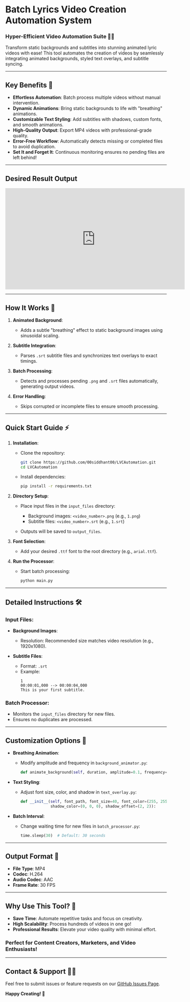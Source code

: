 # Batch Lyrics Video Creation Automation System

### Hyper-Efficient Video Automation Suite 🎥✨  
Transform static backgrounds and subtitles into stunning animated lyric videos with ease! This tool automates the creation of videos by seamlessly integrating animated backgrounds, styled text overlays, and subtitle syncing.

---

## **Key Benefits 🚀**
- **Effortless Automation**: Batch process multiple videos without manual intervention.  
- **Dynamic Animations**: Bring static backgrounds to life with "breathing" animations.  
- **Customizable Text Styling**: Add subtitles with shadows, custom fonts, and smooth animations.  
- **High-Quality Output**: Export MP4 videos with professional-grade quality.  
- **Error-Free Workflow**: Automatically detects missing or completed files to avoid duplication.  
- **Set It and Forget It**: Continuous monitoring ensures no pending files are left behind!  

---

## **Desired Result Output**
<iframe width="560" height="315" src="https://www.youtube.com/embed/your-video-id" frameborder="0" allowfullscreen></iframe>

---

## **How It Works 📜**
1. **Animated Background**:  
   - Adds a subtle "breathing" effect to static background images using sinusoidal scaling.  

2. **Subtitle Integration**:  
   - Parses `.srt` subtitle files and synchronizes text overlays to exact timings.  

3. **Batch Processing**:  
   - Detects and processes pending `.png` and `.srt` files automatically, generating output videos.  

4. **Error Handling**:  
   - Skips corrupted or incomplete files to ensure smooth processing.  

---

## **Quick Start Guide ⚡**
1. **Installation**:  
   - Clone the repository:  
     ```bash
     git clone https://github.com/00siddhant00/LVCAutomation.git
     cd LVCAutomation
     ```  
   - Install dependencies:  
     ```bash
     pip install -r requirements.txt
     ```

2. **Directory Setup**:  
   - Place input files in the `input_files` directory:  
     - Background images: `<video_number>.png` (e.g., `1.png`)  
     - Subtitle files: `<video_number>.srt` (e.g., `1.srt`)  

   - Outputs will be saved to `output_files`.

3. **Font Selection**:  
   - Add your desired `.ttf` font to the root directory (e.g., `arial.ttf`).  

4. **Run the Processor**:  
   - Start batch processing:  
     ```bash
     python main.py
     ```

---

## **Detailed Instructions 🛠️**
### **Input Files**:
- **Background Images**:  
  - Resolution: Recommended size matches video resolution (e.g., 1920x1080).  

- **Subtitle Files**:  
  - Format: `.srt`  
  - Example:  
    ```
    1
    00:00:01,000 --> 00:00:04,000
    This is your first subtitle.
    ```

### **Batch Processor**:
- Monitors the `input_files` directory for new files.  
- Ensures no duplicates are processed.  

---

## **Customization Options 🎨**
- **Breathing Animation**:  
  - Modify amplitude and frequency in `background_animator.py`:  
    ```python
    def animate_background(self, duration, amplitude=0.1, frequency=0.5):
    ```

- **Text Styling**:  
  - Adjust font size, color, and shadow in `text_overlay.py`:  
    ```python
    def __init__(self, font_path, font_size=40, font_color=(255, 255, 255),
                 shadow_color=(0, 0, 0), shadow_offset=(2, 2)):
    ```

- **Batch Interval**:  
  - Change waiting time for new files in `batch_processor.py`:  
    ```python
    time.sleep(30)  # Default: 30 seconds
    ```

---

## **Output Format 📼**
- **File Type**: MP4  
- **Codec**: H.264  
- **Audio Codec**: AAC  
- **Frame Rate**: 30 FPS  

---

## **Why Use This Tool? 🤔**
- **Save Time**: Automate repetitive tasks and focus on creativity.  
- **High Scalability**: Process hundreds of videos in one go!  
- **Professional Results**: Elevate your video quality with minimal effort.  

### **Perfect for Content Creators, Marketers, and Video Enthusiasts!**

---

## **Contact & Support 🧑‍💻**
Feel free to submit issues or feature requests on our [GitHub Issues Page](https://github.com/00siddhant00/LVCAutomation/issues/new).  

**Happy Creating! 🎉**
